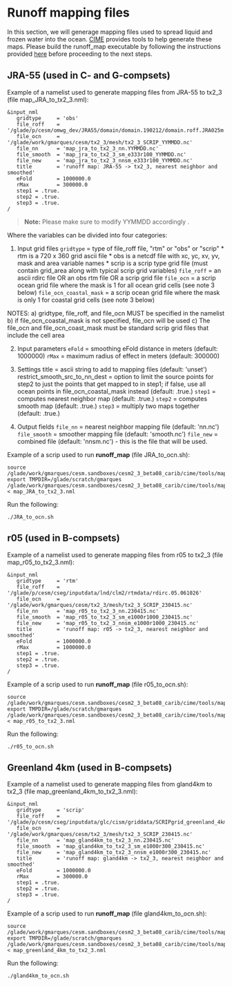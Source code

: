 # Runoff mapping files

In this section, we will generage mapping files used to spread liquid and frozen water into the ocean. [CIME](https://github.com/ESMCI/cime) provides tools to help generate these maps. Please build the runoff_map executable by  following the instructions provided [here](https://github.com/ESMCI/cime/blob/master/tools/mapping/gen_mapping_files/runoff_to_ocn/INSTALL) before proceeding to the next steps.

## JRA-55 (used in C- and G-compsets)

Example of a namelist used to generate  mapping files from JRA-55 to tx2_3 (file map_JRA_to_tx2_3.nml):
```
&input_nml
   gridtype     = 'obs'
   file_roff    = '/glade/p/cesm/omwg_dev/JRA55/domain/domain.190212/domain.roff.JRA025m.190213.nc'
   file_ocn     = '/glade/work/gmarques/cesm/tx2_3/mesh/tx2_3_SCRIP_YYMMDD.nc'
   file_nn      = 'map_jra_to_tx2_3_nn.YYMMDD.nc'
   file_smooth  = 'map_jra_to_tx2_3_sm_e333r100_YYMMDD.nc'
   file_new     = 'map_jra_to_tx2_3_nnsm_e333r100_YYMMDD.nc'
   title        = 'runoff map: JRA-55 -> tx2_3, nearest neighbor and smoothed'
   eFold        = 1000000.0
   rMax         = 300000.0
   step1 = .true.
   step2 = .true.
   step3 = .true.
/
```
> **Note:** Please make sure to modify YYMMDD accordingly .

Where the variables can be divided into four categories:

1) Input grid files
  `gridtype` =  type of file_roff file, "rtm" or "obs" or "scrip"
              * rtm is a 720 x 360 grid ascii file
              * obs is a netcdf file with xc, yc, xv, yv, mask and area variable names
              * scrip is a scrip type grid file (must contain grid_area along with
                typical scrip grid variables)
`file_roff`  =  an ascii rdirc file OR an obs rtm file OR a scrip grid file
`file_ocn`   =  a scrip ocean grid file where the mask is 1 for all ocean grid
                cells (see note 3 below)
`file_ocn_coastal_mask`  =  a scrip ocean grid file where the mask is only 1
                            for coastal grid cells (see note 3 below)

NOTES:
a) gridtype, file_roff, and file_ocn MUST be specified in the namelist
b) if file_ocn_coastal_mask is not specified, file_ocn will be used
c) The file_ocn and file_ocn_coast_mask must be standard scrip grid files that
   include the cell area

2) Input parameters
  `eFold` = smoothing eFold distance in meters (default: 1000000)
  `rMax`  = maximum radius of effect in meters (default: 300000)

3) Settings
  title                 = ascii string to add to mapping files (default: 'unset')
  restrict_smooth_src_to_nn_dest = option to limit the source points for step2 to
                                   just the points that get mapped to in step1; if
                                   false, use all ocean points in
                                   file_ocn_coastal_mask instead (default: .true.)
  `step1`                 = computes nearest neighbor map (default: .true.)
  `step2`                 = computes smooth map (default: .true.)
  `step3`                 = multiply two maps together (default: .true.)

4) Output fields
  `file_nn`     = nearest neighbor mapping file (default: 'nn.nc')
  `file_smooth` = smoother mapping file (default: 'smooth.nc')
  `file_new`    = combined file (default: 'nnsm.nc') - this is the file that will be used.

Example of a scrip used to run **runoff_map** (file JRA_to_ocn.sh):
```
source /glade/work/gmarques/cesm.sandboxes/cesm2_3_beta08_carib/cime/tools/mapping/gen_mapping_files/runoff_to_ocn/src/.env_mach_specific.sh
export TMPDIR=/glade/scratch/gmarques
/glade/work/gmarques/cesm.sandboxes/cesm2_3_beta08_carib/cime/tools/mapping/gen_mapping_files/runoff_to_ocn/runoff_map < map_JRA_to_tx2_3.nml
```
Run the following:

   ```./JRA_to_ocn.sh```

## r05 (used in B-compsets)

Example of a namelist used to generate  mapping files from r05 to tx2_3 (file map_r05_to_tx2_3.nml):

    &input_nml
       gridtype     = 'rtm'
       file_roff    = '/glade/p/cesm/cseg/inputdata/lnd/clm2/rtmdata/rdirc.05.061026'
       file_ocn     = '/glade/work/gmarques/cesm/tx2_3/mesh/tx2_3_SCRIP_230415.nc'
       file_nn      = 'map_r05_to_tx2_3_nn.230415.nc'
       file_smooth  = 'map_r05_to_tx2_3_sm_e1000r1000_230415.nc'
       file_new     = 'map_r05_to_tx2_3_nnsm_e1000r1000_230415.nc'
       title        = 'runoff map: r05 -> tx2_3, nearest neighbor and smoothed'
       eFold        = 1000000.0
       rMax         = 1000000.0
       step1 = .true.
       step2 = .true.
       step3 = .true.
    /

Example of a scrip used to run **runoff_map** (file r05_to_ocn.sh):
```
source /glade/work/gmarques/cesm.sandboxes/cesm2_3_beta08_carib/cime/tools/mapping/gen_mapping_files/runoff_to_ocn/src/.env_mach_specific.sh
export TMPDIR=/glade/scratch/gmarques
/glade/work/gmarques/cesm.sandboxes/cesm2_3_beta08_carib/cime/tools/mapping/gen_mapping_files/runoff_to_ocn/runoff_map < map_r05_to_tx2_3.nml
```
Run the following:

   ```./r05_to_ocn.sh```

## Greenland 4km (used in B-compsets)

Example of a namelist used to generate  mapping files from gland4km to tx2_3 (file map_greenland_4km_to_tx2_3.nml):

    &input_nml
       gridtype     = 'scrip'
       file_roff    = '/glade/p/cesm/cseg/inputdata/glc/cism/griddata/SCRIPgrid_greenland_4km_epsg3413_c170414.nc'
       file_ocn     = '/glade/work/gmarques/cesm/tx2_3/mesh/tx2_3_SCRIP_230415.nc'
       file_nn      = 'map_gland4km_to_tx2_3_nn.230415.nc'
       file_smooth  = 'map_gland4km_to_tx2_3_sm_e1000r300_230415.nc'
       file_new     = 'map_gland4km_to_tx2_3_nnsm_e1000r300_230415.nc'
       title        = 'runoff map: gland4km -> tx2_3, nearest neighbor and smoothed'
       eFold        = 1000000.0
       rMax         = 300000.0
       step1 = .true.
       step2 = .true.
       step3 = .true.
    /

Example of a scrip used to run **runoff_map** (file gland4km_to_ocn.sh):
```
source /glade/work/gmarques/cesm.sandboxes/cesm2_3_beta08_carib/cime/tools/mapping/gen_mapping_files/runoff_to_ocn/src/.env_mach_specific.sh
export TMPDIR=/glade/scratch/gmarques
/glade/work/gmarques/cesm.sandboxes/cesm2_3_beta08_carib/cime/tools/mapping/gen_mapping_files/runoff_to_ocn/runoff_map < map_greenland_4km_to_tx2_3.nml
```
Run the following:

   ```./gland4km_to_ocn.sh```
